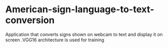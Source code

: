 # American-sign-language-to-text-conversion

Application that converts signs shown on webcam to text and display it on screen .VGG16 architecture is used for training

